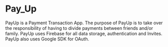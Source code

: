 # Pay_Up
PayUp is a Payment Transaction App. The purpose of PayUp is to take over the responsibility of having to divide payments between friends and/or family. PayUp uses Firebase for all data storage, authentication and Invites. PayUp also uses Google SDK for OAuth. 
